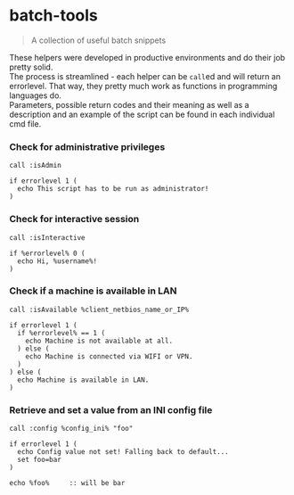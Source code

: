 # batch-tools
> A collection of useful batch snippets  

These helpers were developed in productive environments and do their job pretty solid.  
The process is streamlined - each helper can be `call`ed and will return an errorlevel. That way, they pretty much work as functions in programming languages do.  
Parameters, possible return codes and their meaning as well as a description and an example of the script can be found in each individual cmd file.

### Check for administrative privileges
```batchfile
call :isAdmin

if errorlevel 1 (
  echo This script has to be run as administrator!
)
```


### Check for interactive session
```batchfile
call :isInteractive

if %errorlevel% 0 (
  echo Hi, %username%!
)
```


### Check if a machine is available in LAN
```batchfile
call :isAvailable %client_netbios_name_or_IP%

if errorlevel 1 (
  if %errorlevel% == 1 (
    echo Machine is not available at all.
  ) else (
    echo Machine is connected via WIFI or VPN.
  )
) else (
  echo Machine is available in LAN.
)
```


### Retrieve and set a value from an INI config file
```batchfile
call :config %config_ini% "foo"

if errorlevel 1 (
  echo Config value not set! Falling back to default...
  set foo=bar
)

echo %foo%     :: will be bar
```
